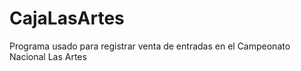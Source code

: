 # CajaLasArtes
 Programa usado para registrar venta de entradas en el Campeonato Nacional Las Artes
